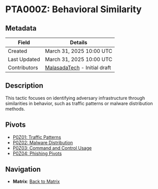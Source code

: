 # PTA000Z: Behavioral Similarity

## Metadata
| Field          | Details                                      |
|----------------|----------------------------------------------|
| Created        | March 31, 2025 10:00 UTC                    |
| Last Updated   | March 31, 2025 10:00 UTC                    |
| Contributors   | [MalasadaTech](../../contributors.md#malasadatech) - Initial draft |

## Description
This tactic focuses on identifying adversary infrastructure through similarities in behavior, such as traffic patterns or malware distribution methods.

## Pivots
- [P0Z01: Traffic Patterns](../../pivots/P0Z01.md)
- [P0Z02: Malware Distribution](../../pivots/P0Z02.md)
- [P0Z03: Command and Control Usage](../../pivots/P0Z03.md)
- [P0Z04: Phishing Pivots](../../pivots/P0Z04.md)

## Navigation
- **Matrix**: [Back to Matrix](../../matrix.md)
